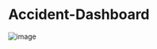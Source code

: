 # Accident-Dashboard

![image](https://github.com/MainakRepositor/Accident-Dashboard/assets/64016811/aa76660e-08af-4725-9aaf-b37f4c731158)
